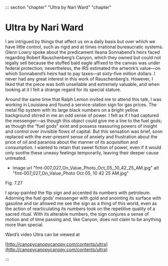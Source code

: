 

::: section "chapter" "Ultra by Nari Ward" "chapter"

# Ultra by Nari Ward

I am intrigued by things that affect us on a daily basis but over which we have little control, such as rigid and at times irrational bureaucratic systems. Glenn Lowry spoke about the predicament Ileana Sonnabend’s heirs faced regarding Robert Rauschenberg’s Canyon, which they owned but could not legally sell because the stuffed bald eagle affixed to the canvas was under federal protection; nevertheless, the IRS estimated the artwork’s value—on which Sonnabend’s heirs had to pay taxes—at sixty-five million dollars. I never had any great interest in this work of Rauschenberg’s. However, I liked that the piece was both unsellable and extremely valuable, and when looking at it I felt a strange regard for its special stature.

Around the same time that Ralph Lemon invited me to attend this talk, I was working in Louisiana and found a service-station sign for gas prices. The metal flip system with its large black numbers on a bright yellow background stirred in me an odd sense of power. I felt as if I had captured the messenger—as though this object could give me a line to the fuel gods; as though the “fuel gods” exist and possess reassuring powers of insight and control over invisible flows of capital. But this sensation was brief, soon replaced with the ever-present sense of anxiety and frustration about the price of oil and paranoia about the manner of its acquisition and consumption. I wanted to retain that sweet fiction of power, even if it would only soothe these uneasy feelings temporarily, leaving their deeper cause untreated.

+ image url "fmt-007_027_On_Value_Photo_Oct_05,_10_42_25_AM.jpg" alt "fmt-007_027_On_Value_Photo Oct 05, 10 42 25 AM.jpg"

Fig. 7.27

I spray-painted the flip sign and accented its numbers with petroleum. Adorning the fuel gods’ messenger with gold and anointing its surface with gasoline and tar allowed me see the sign as a thing of this world, even as the action of rearticulating its numbers took on the repetitive quality of a sacred ritual. With its alterable numbers, the sign conjures a sense of motion and of time passing and, like Canyon, does not claim to be anything more than special.

Ward’s video Ultra can be viewed at

[http://canopycanopycanopy.com/contents/ultra](http://canopycanopycanopy.com/contents/ultra)

:::
